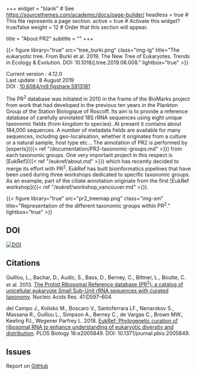 +++
widget = "blank"  # See https://sourcethemes.com/academic/docs/page-builder/
headless = true  # This file represents a page section.
active = true  # Activate this widget? true/false
weight = 12  # Order that this section will appear.

title = "About PR2"
subtitle = ""
+++

{{< figure library="true" src="tree_burki.png" class="img-lg" title="The eukaryotic tree. From Burki et al. 2019. The New Tree of Eukaryotes. Trends in Ecology & Evolution. DOI: 10.1016/j.tree.2019.08.008." lightbox="true" >}}

Current version : 4.12.0  
Last update : 8 August 2019  
DOI : [10.6084/m9.figshare.5913181](https://doi.org/10.6084/m9.figshare.5913181)

The PR<sup>2</sup> database was initiated in 2010 in the frame of the BioMarks project from work that had developed in the previous ten years in the Plankton Group of the Station Biologique of Roscoff.  Its aim is to provide a reference database of carefully annotated 18S rRNA sequences using  eight unique taxonomic fields (from kingdom to species).  At present it contains about 184,000 sequences. A number of metadata fields are available for many sequences, including geo-localisation, whether it originates from a culture or a natural sample, host type etc... The annotation of PR2 is performed by [experts]({{< ref "/documentation/PR2-taxonomic-groups.md" >}}) from each taxonomic groups.  One very important project in this respect is [EukRef]({{< ref "/eukref/about.md" >}}) which has recently decided to merge its effort with PR<sup>2</sup>. EukRef has built bioinformatics pipelines that have been used during three workshops dedicated to specific taxonomic groups.  As an example, part of the ciliate annotation originate from the first [EukRef workshop]({{< ref "/eukref/workshop_vancouver.md" >}}).

{{< figure library="true" src="pr2_treemap.png" class="img-sm" title="Representation of the different taxonomic groups within PR<sup>2</sup>." lightbox="true" >}}

DOI
-----------


[![DOI](https://zenodo.org/badge/DOI/10.5281/zenodo.3362765.svg)](https://doi.org/10.5281/zenodo.3362765)

Citations
-----------

Guillou, L., Bachar, D., Audic, S., Bass, D., Berney, C., Bittner, L., Boutte, C. et al. 2013. [The Protist Ribosomal Reference     database (PR<sup>2</sup>): a catalog of unicellular eukaryote Small Sub-Unit rRNA sequences with curated taxonomy](http://nar.oxfordjournals.org/lookup/doi/10.1093/nar/gks1160). Nucleic Acids Res. 41:D597–604.

del Campo J., Kolisko M., Boscaro V., Santoferrara LF., Nenarokov S., Massana R., Guillou L., Simpson A., Berney C., de Vargas C., Brown MW., Keeling PJ., Wegener Parfrey L. 2018. [EukRef: Phylogenetic curation of ribosomal RNA to enhance understanding of eukaryotic diversity and distribution](https://journals.plos.org/plosbiology/article?id=10.1371/journal.pbio.2005849). PLOS Biology 16:e2005849. DOI: 10.1371/journal.pbio.2005849.

Issues
-----------

Report on [GitHub](https://github.com/vaulot/pr2_database/issues)

